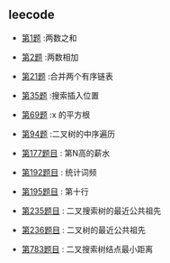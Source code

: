 ## leecode

- [第1题](./0001.md) :两数之和
- [第2题](./0002.md) :两数相加

- [第21题](./0021.md) :合并两个有序链表  


- [第35题](./0035.md) :搜索插入位置
- [第69题](./0069.md) :x 的平方根
  
- [第94题](./0094.md) :二叉树的中序遍历


- [第177题目](./0177.md) : 第N高的薪水

- [第192题目](./0192.md) : 统计词频
- [第195题目](./0192.md) :  第十行
- [第235题目](./0235.md) :  二叉搜索树的最近公共祖先 
- [第236题目](./0236.md) :  二叉树的最近公共祖先 
- [第783题目](./02.md) : 二叉搜索树结点最小距离